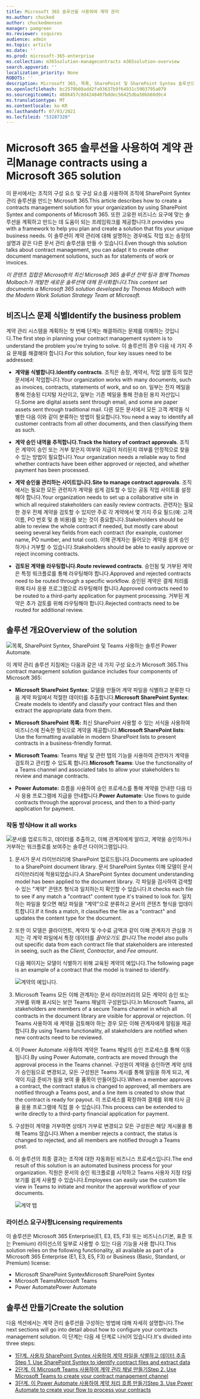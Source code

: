 ```yaml
---
title: Microsoft 365 솔루션을 사용하여 계약 관리
ms.author: chucked
author: chuckedmonson
manager: pamgreen
ms.reviewer: ssquires
audience: admin
ms.topic: article
ms.date: ''
ms.prod: microsoft-365-enterprise
ms.collection: m365solution-managecontracts m365solution-overview
search.appverid: ''
localization_priority: None
ROBOTS: ''
description: Microsoft 365, 목록, SharePoint 및 SharePoint Syntex 솔루션으로 계약을 Microsoft Teams 방법을 Power Automate.
ms.openlocfilehash: bc2570b08add2fa93637b9f64931c5903795a079
ms.sourcegitcommit: 4886457c0d4248407bddec56425dba50bb60d9c4
ms.translationtype: MT
ms.contentlocale: ko-KR
ms.lasthandoff: 07/03/2021
ms.locfileid: "53287320"
---
```

# <a name="manage-contracts-using-a-microsoft-365-solution"></a><span data-ttu-id="5ae11-103">Microsoft 365 솔루션을 사용하여 계약 관리</span><span class="sxs-lookup"><span data-stu-id="5ae11-103">Manage contracts using a Microsoft 365 solution</span></span>

<span data-ttu-id="5ae11-104">이 문서에서는 조직의 구성 요소 및 구성 요소를 사용하여 조직에 SharePoint Syntex 관리 솔루션을 만드는 Microsoft 365.</span><span class="sxs-lookup"><span data-stu-id="5ae11-104">This article describes how to create a contracts management solution for your organization by using SharePoint Syntex and components of Microsoft 365.</span></span> <span data-ttu-id="5ae11-105">또한 고유한 비즈니스 요구에 맞는 솔루션을 계획하고 만드는 데 도움이 되는 프레임워크를 제공합니다.</span><span class="sxs-lookup"><span data-stu-id="5ae11-105">It provides you with a framework to help you plan and create a solution that fits your unique business needs.</span></span> <span data-ttu-id="5ae11-106">이 솔루션이 계약 관리에 대해 설명하는 경우에도 작업 또는 송장의 설명과 같은 다른 문서 관리 솔루션을 만들 수 있습니다.</span><span class="sxs-lookup"><span data-stu-id="5ae11-106">Even though this solution talks about contract management, you can adapt it to create other document management solutions, such as for statements of work or invoices.</span></span>

<span data-ttu-id="5ae11-107">*이 콘텐츠 집합은 Microsoft의 최신 Microsoft 365 솔루션 전략 팀과 함께 Thomas Molbach가 개발한 새로운 솔루션에 대해 문서화합니다.*</span><span class="sxs-lookup"><span data-stu-id="5ae11-107">*This content set documents a Microsoft 365 solution developed by Thomas Molbach with the Modern Work Solution Strategy Team at Microsoft.*</span></span>

## <a name="identify-the-business-problem"></a><span data-ttu-id="5ae11-108">비즈니스 문제 식별</span><span class="sxs-lookup"><span data-stu-id="5ae11-108">Identify the business problem</span></span>

<span data-ttu-id="5ae11-109">계약 관리 시스템을 계획하는 첫 번째 단계는 해결하려는 문제를 이해하는 것입니다.</span><span class="sxs-lookup"><span data-stu-id="5ae11-109">The first step in planning your contract management system is to understand the problem you're trying to solve.</span></span> <span data-ttu-id="5ae11-110">이 솔루션의 경우 다음 네 가지 주요 문제를 해결해야 합니다.</span><span class="sxs-lookup"><span data-stu-id="5ae11-110">For this solution, four key issues need to be addressed:</span></span>

- <span data-ttu-id="5ae11-111">**계약을 식별합니다.**</span><span class="sxs-lookup"><span data-stu-id="5ae11-111">**Identify contracts**.</span></span> <span data-ttu-id="5ae11-112">조직은 송장, 계약서, 작업 설명 등의 많은 문서에서 작업합니다.</span><span class="sxs-lookup"><span data-stu-id="5ae11-112">Your organization works with many documents, such as invoices, contracts, statements of work, and so on.</span></span>  <span data-ttu-id="5ae11-113">일부는 전자 메일을 통해 전송된 디지털 자산이고, 일부는 기존 메일을 통해 전송된 용지 자산입니다.</span><span class="sxs-lookup"><span data-stu-id="5ae11-113">Some are digital assets sent through email, and some are paper assets sent through traditional mail.</span></span> <span data-ttu-id="5ae11-114">다른 모든 문서에서 모든 고객 계약을 식별한 다음 이와 같이 분류하는 방법이 필요합니다.</span><span class="sxs-lookup"><span data-stu-id="5ae11-114">You need a way to identify all customer contracts from all other documents, and then classifying them as such.</span></span>

- <span data-ttu-id="5ae11-115">**계약 승인 내역을 추적합니다.**</span><span class="sxs-lookup"><span data-stu-id="5ae11-115">**Track the history of contract approvals**.</span></span> <span data-ttu-id="5ae11-116">조직은 계약이 승인 또는 거부 찾은지 여부와 지급이 처리된지 여부를 안정적으로 찾을 수 있는 방법이 필요합니다.</span><span class="sxs-lookup"><span data-stu-id="5ae11-116">Your organization needs a reliable way to find whether contracts have been either approved or rejected, and whether payment has been processed.</span></span> 

- <span data-ttu-id="5ae11-117">**계약 승인을 관리하는 사이트입니다.**</span><span class="sxs-lookup"><span data-stu-id="5ae11-117">**Site to manage contract approvals**.</span></span> <span data-ttu-id="5ae11-118">조직에서는 필요한 모든 관련자가 계약을 쉽게 검토할 수 있는 공동 작업 사이트를 설정해야 합니다.</span><span class="sxs-lookup"><span data-stu-id="5ae11-118">Your organization needs to set up a collaborative site in which all required stakeholders can easily review contracts.</span></span> <span data-ttu-id="5ae11-119">관련자는 필요한 경우 전체 계약을 검토할 수 있지만 주로 각 계약에서 몇 가지 주요 필드(예: 고객 이름, PO 번호 및 총 비용)를 보는 것이 중요합니다.</span><span class="sxs-lookup"><span data-stu-id="5ae11-119">Stakeholders should be able to review the whole contract if needed, but mostly care about seeing several key fields from each contract (for example, customer name, PO number, and total cost).</span></span> <span data-ttu-id="5ae11-120">이해 관계자는 들어오는 계약을 쉽게 승인하거나 거부할 수 있습니다.</span><span class="sxs-lookup"><span data-stu-id="5ae11-120">Stakeholders should be able to easily approve or reject incoming contracts.</span></span>

- <span data-ttu-id="5ae11-121">**검토된 계약을 라우팅합니다.**</span><span class="sxs-lookup"><span data-stu-id="5ae11-121">**Route reviewed contracts**.</span></span> <span data-ttu-id="5ae11-122">승인됨 및 거부된 계약은 특정 워크플로를 통해 라우팅해야 합니다.</span><span class="sxs-lookup"><span data-stu-id="5ae11-122">Approved and rejected contracts need to be routed through a specific workflow.</span></span> <span data-ttu-id="5ae11-123">승인된 계약은 결제 처리를 위해 타사 응용 프로그램으로 라우팅해야 합니다.</span><span class="sxs-lookup"><span data-stu-id="5ae11-123">Approved contracts need to be routed to a third-party application for payment processing.</span></span> <span data-ttu-id="5ae11-124">거부된 계약은 추가 검토를 위해 라우팅해야 합니다.</span><span class="sxs-lookup"><span data-stu-id="5ae11-124">Rejected contracts need to be routed for additional review.</span></span>

## <a name="overview-of-the-solution"></a><span data-ttu-id="5ae11-125">솔루션 개요</span><span class="sxs-lookup"><span data-stu-id="5ae11-125">Overview of the solution</span></span>

  ![목록, SharePoint Syntex, SharePoint 및 Teams 사용하는 솔루션 Power Automate.](../media/content-understanding/syntex-solution-manage-contracts-setup-steps.png)

<span data-ttu-id="5ae11-127">이 계약 관리 솔루션 지침에는 다음과 같은 네 가지 구성 요소가 Microsoft 365.</span><span class="sxs-lookup"><span data-stu-id="5ae11-127">This contract management solution guidance includes four components of Microsoft 365:</span></span>

- <span data-ttu-id="5ae11-128">**Microsoft SharePoint Syntex**: 모델을 만들어 계약 파일을 식별하고 분류한 다음 계약 파일에서 적절한 데이터를 추출합니다.</span><span class="sxs-lookup"><span data-stu-id="5ae11-128">**Microsoft SharePoint Syntex**: Create models to identify and classify your contract files and then extract the appropriate data from them.</span></span>

- <span data-ttu-id="5ae11-129">**Microsoft SharePoint 목록:** 최신 SharePoint 사용할 수 있는 서식을 사용하여 비즈니스에 친숙한 형식으로 계약을 제공합니다.</span><span class="sxs-lookup"><span data-stu-id="5ae11-129">**Microsoft SharePoint lists**: Use the formatting available in modern SharePoint lists to present contracts in a business-friendly format.</span></span>

- <span data-ttu-id="5ae11-130">**Microsoft Teams**: Teams 채널 및 관련 탭의 기능을 사용하여 관련자가 계약을 검토하고 관리할 수 있도록 합니다.</span><span class="sxs-lookup"><span data-stu-id="5ae11-130">**Microsoft Teams**: Use the functionality of a Teams channel and associated tabs to allow your stakeholders to review and manage contracts.</span></span>

- <span data-ttu-id="5ae11-131">**Power Automate:** 흐름을 사용하여 승인 프로세스를 통해 계약을 안내한 다음 타사 응용 프로그램에 지급을 안내합니다.</span><span class="sxs-lookup"><span data-stu-id="5ae11-131">**Power Automate**: Use flows to guide contracts through the approval process, and then to a third-party application for payment.</span></span>

### <a name="how-it-all-works"></a><span data-ttu-id="5ae11-132">작동 방식</span><span class="sxs-lookup"><span data-stu-id="5ae11-132">How it all works</span></span>

  ![문서를 업로드하고, 데이터를 추출하고, 이해 관계자에게 알리고, 계약을 승인하거나 거부하는 워크플로를 보여주는 솔루션 다이어그램입니다.](../media/content-understanding/syntex-solution-manage-contracts-overview.png)

1. <span data-ttu-id="5ae11-134">문서가 문서 라이브러리에 SharePoint 업로드됩니다.</span><span class="sxs-lookup"><span data-stu-id="5ae11-134">Documents are uploaded to a SharePoint document library.</span></span> <span data-ttu-id="5ae11-135">문서 SharePoint Syntex 이해 모델이 문서 라이브러리에 적용되었습니다.</span><span class="sxs-lookup"><span data-stu-id="5ae11-135">A SharePoint Syntex document understanding model has been applied to the document library.</span></span> <span data-ttu-id="5ae11-136">각 파일을 검사하여 검색할 수 있는 "계약" 콘텐츠 형식과 일치하는지 확인할 수 있습니다.</span><span class="sxs-lookup"><span data-stu-id="5ae11-136">It checks each file to see if any match a "contract" content type it's trained to look for.</span></span> <span data-ttu-id="5ae11-137">일치하는 파일을 찾으면 해당 파일을 "계약"으로 분류하고 문서의 콘텐츠 형식을 업데이트합니다.</span><span class="sxs-lookup"><span data-stu-id="5ae11-137">If it finds a match, it classifies the file as a "contract" and updates the content type for the document.</span></span>

2. <span data-ttu-id="5ae11-138">또한 이 모델은 클라이언트, 계약자 및 수수료 금액과 같이 이해 관계자가 관심을 가지는 각 계약 파일에서 특정 데이터를 *끌어오기도 합니다.*</span><span class="sxs-lookup"><span data-stu-id="5ae11-138">The model also pulls out specific data from each contract file that stakeholders are interested in seeing, such as the *Client*, *Contractor*, and *Fee amount*.</span></span>

    <span data-ttu-id="5ae11-139">다음 페이지는 모델이 식별하기 위해 교육된 계약의 예입니다.</span><span class="sxs-lookup"><span data-stu-id="5ae11-139">The following page is an example of a contract that the model is trained to identify.</span></span>

      ![계약의 예입니다.](../media/content-understanding/contract.png)

3. <span data-ttu-id="5ae11-141">Microsoft Teams 모든 이해 관계자는 문서 라이브러리의 모든 계약이 승인 또는 거부를 위해 표시되는 보안 Teams 채널의 구성원입니다.</span><span class="sxs-lookup"><span data-stu-id="5ae11-141">In Microsoft Teams, all stakeholders are members of a secure Teams channel in which all contracts in the document library are visible for approval or rejection.</span></span> <span data-ttu-id="5ae11-142">이 Teams 사용하여 새 계약을 검토해야 하는 경우 모든 이해 관계자에게 알림을 제공합니다.</span><span class="sxs-lookup"><span data-stu-id="5ae11-142">By using Teams functionality, all stakeholders are notified when new contracts need to be reviewed.</span></span>

4. <span data-ttu-id="5ae11-143">이 Power Automate 사용하여 계약은 Teams 채널의 승인 프로세스를 통해 이동됩니다.</span><span class="sxs-lookup"><span data-stu-id="5ae11-143">By using Power Automate, contracts are moved through the approval process in the Teams channel.</span></span> <span data-ttu-id="5ae11-144">구성원이 계약을 승인하면 계약 상태가 승인됨으로 변경되고, 모든 구성원은 Teams 게시를 통해 알림을 하게 되고, 계약이 지급 준비가 됨을 보여 줄 품목이 만들어집니다.</span><span class="sxs-lookup"><span data-stu-id="5ae11-144">When a member approves a contract, the contract status is changed to approved, all members are notified through a Teams post, and a line item is created to show that the contract is ready for payout.</span></span> <span data-ttu-id="5ae11-145">이 프로세스를 확장하여 결제를 위해 타사 금융 응용 프로그램에 직접 쓸 수 있습니다.</span><span class="sxs-lookup"><span data-stu-id="5ae11-145">This process can be extended to write directly to a third-party financial application for payment.</span></span>

5. <span data-ttu-id="5ae11-146">구성원이 계약을 거부하면 상태가 거부로 변경되고 모든 구성원은 해당 게시물을 통해 Teams 않습니다.</span><span class="sxs-lookup"><span data-stu-id="5ae11-146">When a member rejects a contract, the status is changed to rejected, and all members are notified through a Teams post.</span></span>

6. <span data-ttu-id="5ae11-147">이 솔루션의 최종 결과는 조직에 대한 자동화된 비즈니스 프로세스입니다.</span><span class="sxs-lookup"><span data-stu-id="5ae11-147">The end result of this solution is an automated business process for your organization.</span></span> <span data-ttu-id="5ae11-148">직원은 문서의 승인 워크플로를 시작하고 Teams 사용자 지정 타일 보기를 쉽게 사용할 수 있습니다.</span><span class="sxs-lookup"><span data-stu-id="5ae11-148">Employees can easily use the custom tile view in Teams to initiate and monitor the approval workflow of your documents.</span></span> 

     ![계약 탭](../media/content-understanding/tile-view.png)

### <a name="licensing-requirements"></a><span data-ttu-id="5ae11-150">라이선스 요구사항</span><span class="sxs-lookup"><span data-stu-id="5ae11-150">Licensing requirements</span></span>

<span data-ttu-id="5ae11-151">이 솔루션은 Microsoft 365 Enterprise(E1, E3, E5, F3) 또는 비즈니스(기본, 표준 또는 Premium) 라이선스의 일부로 사용할 수 있는 다음 기능을 사용 합니다.</span><span class="sxs-lookup"><span data-stu-id="5ae11-151">This solution relies on the following functionality, all available as part of a Microsoft 365 Enterprise (E1, E3, E5, F3) or Business (Basic, Standard, or Premium) license:</span></span>

- <span data-ttu-id="5ae11-152">Microsoft SharePoint Syntex</span><span class="sxs-lookup"><span data-stu-id="5ae11-152">Microsoft SharePoint Syntex</span></span>
- <span data-ttu-id="5ae11-153">Microsoft Teams</span><span class="sxs-lookup"><span data-stu-id="5ae11-153">Microsoft Teams</span></span>
- <span data-ttu-id="5ae11-154">Power Automate</span><span class="sxs-lookup"><span data-stu-id="5ae11-154">Power Automate</span></span>

## <a name="create-the-solution"></a><span data-ttu-id="5ae11-155">솔루션 만들기</span><span class="sxs-lookup"><span data-stu-id="5ae11-155">Create the solution</span></span>

<span data-ttu-id="5ae11-156">다음 섹션에서는 계약 관리 솔루션을 구성하는 방법에 대해 자세히 설명합니다.</span><span class="sxs-lookup"><span data-stu-id="5ae11-156">The next sections will go into detail about how to configure your contracts management solution.</span></span> <span data-ttu-id="5ae11-157">이 단계는 다음 세 단계로 나뉘어 있습니다.</span><span class="sxs-lookup"><span data-stu-id="5ae11-157">It's divided into three steps:</span></span>

- [<span data-ttu-id="5ae11-158">1단계. 사용자 SharePoint Syntex 사용하여 계약 파일을 식별하고 데이터 추출</span><span class="sxs-lookup"><span data-stu-id="5ae11-158">Step 1. Use SharePoint Syntex to identify contract files and extract data</span></span>](solution-manage-contracts-step1.md)
- [<span data-ttu-id="5ae11-159">2단계. 이 Microsoft Teams 사용하여 계약 관리 채널 만들기</span><span class="sxs-lookup"><span data-stu-id="5ae11-159">Step 2. Use Microsoft Teams to create your contract management channel</span></span>](solution-manage-contracts-step2.md)
- [<span data-ttu-id="5ae11-160">3단계. 이 Power Automate 사용하여 계약 처리 흐름 만들기</span><span class="sxs-lookup"><span data-stu-id="5ae11-160">Step 3. Use Power Automate to create your flow to process your contracts</span></span>](solution-manage-contracts-step3.md)
